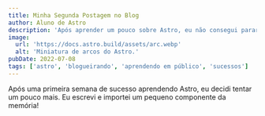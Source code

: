 ```yaml
---
title: Minha Segunda Postagem no Blog
author: Aluno de Astro
description: 'Após aprender um pouco sobre Astro, eu não consegui parar!'
image:
  url: 'https://docs.astro.build/assets/arc.webp'
  alt: 'Miniatura de arcos do Astro.'
pubDate: 2022-07-08
tags: ['astro', 'blogueirando', 'aprendendo em público', 'sucessos']
---
```


Após uma primeira semana de sucesso aprendendo Astro, eu decidi tentar um pouco mais. Eu escrevi e importei um pequeno componente da memória!
